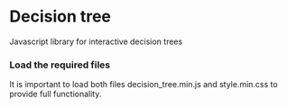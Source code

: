 # Decision tree
Javascript library for interactive decision trees

### Load the required files
It is important to load both files decision_tree.min.js and style.min.css to provide full functionality.
